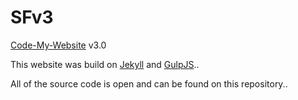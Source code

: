 # SFv3
[Code-My-Website](http://www.syahmifauzi.com) v3.0

This website was build on [Jekyll](https://jekyllrb.com/) and [GulpJS](http://gulpjs.com/)..

All of the source code is open and can be found on this repository..
